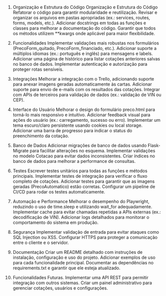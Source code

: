 1. Organização e Estrutura do Código
Organização e Estrutura do Código
Refatorar o código para garantir modularidade e reutilização.
Revisar e organizar os arquivos em pastas apropriadas (ex.: services, routes, forms, models, etc.).
Adicionar docstrings em todas as funções e classes para melhorar a documentação do código.
Garantir que todos os métodos utilizem **kwargs onde aplicável para maior flexibilidade.

2. Funcionalidades
Implementar validações mais robustas nos formulários (PrecoForm_quitado, PrecoForm_financiado, etc.).
Adicionar suporte a múltiplos idiomas (ex.: português e inglês) para mensagens e labels.
Adicionar uma página de histórico para listar cotações anteriores salvas no banco de dados.
Implementar autenticação e autorização para proteger rotas sensíveis.

3. Integrações
Melhorar a integração com o Trello, adicionando suporte para anexar imagens geradas automaticamente às cartas.
Adicionar suporte para envio de e-mails com os resultados das cotações.
Integrar com APIs de terceiros para validação de dados (ex.: validação de VIN ou CEP).

4. Interface do Usuário
Melhorar o design do formulário preco.html para torná-lo mais responsivo e intuitivo.
Adicionar feedback visual para ações do usuário (ex.: carregamento, sucesso ou erro).
Implementar um tema escuro/claro persistente usando cookies ou local storage.
Adicionar uma barra de progresso para indicar o status do preenchimento da cotação.

5. Banco de Dados
Adicionar migrações de banco de dados usando Flask-Migrate para facilitar alterações no esquema.
Implementar validações no modelo Cotacao para evitar dados inconsistentes.
Criar índices no banco de dados para melhorar a performance de consultas.

6. Testes
Escrever testes unitários para todas as funções e métodos principais.
Implementar testes de integração para verificar o fluxo completo de cotações.
Adicionar testes para garantir que as imagens geradas (PrecoAutomatico) estão corretas.
Configurar um pipeline de CI/CD para rodar os testes automaticamente.

7. Automação e Performance
Melhorar o desempenho do Playwright, reduzindo o uso de time.sleep e utilizando wait_for adequadamente.
Implementar cache para evitar chamadas repetidas a APIs externas (ex.: decodificação de VIN).
Adicionar logs detalhados para monitorar o comportamento do sistema em produção.

8. Segurança
Implementar validação de entrada para evitar ataques como SQL Injection ou XSS.
Configurar HTTPS para proteger a comunicação entre o cliente e o servidor.

9. Documentação
Criar um README detalhado com instruções de instalação, configuração e uso do projeto.
Adicionar exemplos de uso para cada funcionalidade principal.
Documentar as dependências no requirements.txt e garantir que ele esteja atualizado.

10. Funcionalidades Futuras.
Implementar uma API REST para permitir integração com outros sistemas.
Criar um painel administrativo para gerenciar cotações, usuários e configurações.